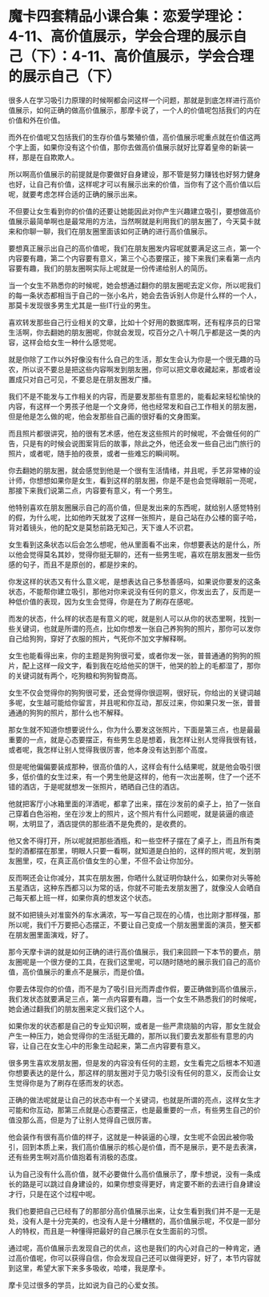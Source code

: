 # 魔卡四套精品小课合集：恋爱学理论：4-11、高价值展示，学会合理的展示自己（下）：4-11、高价值展示，学会合理的展示自己（下）

很多人在学习吸引力原理的时候啊都会问这样一个问题，那就是到底怎样进行高价值展示，如何正确的做高价值展示，那摩卡说了，一个人的价值呢包括我们的内在价值和外在价值。

而外在价值呢又包括我们的生存价值与繁殖价值，高价值展示呢重点就在价值这两个字上面，如果你没有这个价值，那你去做高价值展示就好比穿着皇帝的新装一样，那是在自欺欺人。

所以啊高价值展示的前提就是你要做好自身建设，那不管是努力赚钱也好努力健身也好，让自己有价值，这样呢才可以有展示出来的价值，当你有了这个高价值以后呢，就要考虑怎样合适的正确的展示出来。

不但要让女生看到你的价值的还要让她能因此对你产生兴趣建立吸引，要想做高价值展示最简单啊也是最常用的方法，当然啊就是利用我们的朋友圈了，今天莫卡就来和你聊一聊，我们在朋友圈里面该如何正确的进行高价值展示。

要想真正展示出自己的高价值呢，我们在朋友圈发内容呢就要满足这三点，第一个内容要有趣，第二个内容要有意义，第三个心态要摆正，接下来我们来看第一点内容要有趣，我们的朋友圈啊实际上呢就是一份传递给别人的简历。

当一个女生不熟悉你的时候呢，她会想通过翻你的朋友圈呢去定义你，所以呢我们的每一条状态都相当于自己的一张小名片，她会去告诉别人你是什么样的一个人，那莫卡发现很多男生尤其是一些IT行业的男生。

喜欢转发那些自己行业相关的文章，比如十个好用的数据库啊，还有程序员的日常生活啊，你去翻她的朋友圈呢，你就会发现，哎百分之八十啊几乎都是这一类的内容，这样会给女生一种什么感觉呢。

就是你除了工作以外好像没有什么自己的生活，那女生会认为你是一个很无趣的马农，所以说不要总是把这些内容啊发到朋友圈，你可以把文章收藏起来，那或者设置成只对自己可见，不要总是在朋友圈发广播。

我们不是不能发与工作相关的内容，而是要发那些有意思的，能看起来轻松愉快的内容，有这样一个男孩子他是一个文身师，他也经常发和自己工作相关的朋友圈，但是他是怎么做的呢，他会发那些自己画的很好看的文身图案。

而且照片都很讲究，拍的很有艺术感，他在发这些照片的时候呢，不会做任何的广告，只是有的时候会说图案背后的故事，除此之外，他还会发一些自己出门旅行的照片，或者呢，随手拍的夜景，或者一些难忘的瞬间啊。

你去翻她的朋友圈，就会感觉到他是一个很有生活情绪，并且呢，手艺非常棒的设计师，你想想如果你是女生，看到这样的朋友圈，你是不是也会觉得眼前一亮呢，那接下来我们说第二点，内容要有意义，有一个男生。

他特别喜欢在朋友圈展示自己的高价值，但是发出来的东西呢，就给别人感觉特别的假，为什么呢，比如他昨天就发了这样一张照片，是自己站在办公楼的窗子哈，背对着镜头，他的配文是莫愁前路无知己，天下谁人不识君。

女生看到这条状态以后会怎么想呢，他从里面看不出来，你想要表达的是什么，所以他会觉得莫名其妙，觉得你挺无聊的，还有一些男生呢，喜欢在朋友圈发一些伤感的句子，而且不是原创的，都是抄来的。

你发这样的状态又有什么意义呢，是想表达自己多愁善感吗，如果说你要发的这条状态，不能帮你建立吸引，那他对你来说没有任何的意义，你发出去了，反而是一种低价值的表现，因为女生会觉得，你是在为了刷存在感呢。

而发的状态，什么样的状态是有意义的呢，就是别人可以从你的状态里啊，找到一些关键词，也就是所谓的亮点，比如你想发一张自己养狗狗的照片，那你可以发你自己给狗狗，穿好了衣服的照片，气死你不加文字解释啊。

女生也能看得出来，你的主题是狗狗很可爱，或者你发一张，普普通通的狗狗的照片，配上这样一段文字，看到我在吃给他买的饼干，他哭的脸上的毛都湿了，那你的关键词就有两个，吃狗粮和狗狗智商高。

女生不仅会觉得你的狗狗很可爱，还会觉得你很逗啊，很好玩，你给出的关键词越多呢，女生越可能给你留言，并且呢和你互动，那反过来，你如果只发一张，普普通通的狗狗的照片，那什么也不解释。

那女生就不知道你想要说什么，你为什么要发这张照片，下面是第三点，也是最最重要的一点，就是心态要摆正，有些男生总是想着，我怎样让别人觉得我很有钱，或者呢，我怎样让别人觉得我很厉害，他本身没有达到那个高度。

但是呢他偏偏要装成那种，很高价值的人，这样会有什么结果呢，就是他会吸引很多，低价值的女生过来，有一个男生他是这样的，他有一次出差啊，住了一个还不错的酒店，于是呢就想发一张照片，晒晒自己住的酒店。

他就把客厅小冰箱里面的洋酒呢，都拿了出来，摆在沙发前的桌子上，拍了一张自己穿着白色浴袍，坐在沙发上的照片，这个照片有什么问题呢，就是装逼的痕迹啊，太明显了，酒店提供的那些酒不是免费的，是收费的。

他又舍不得打开，所以呢就把那些酒瓶，和一些空杯子摆在了桌子上，而且所有类型的酒都摆在那里，明眼人只要一看啊，就知道是白拍的，这样的照片呢，发到朋友圈里，哎，在真正高价值女生的心里，不但不会让你加分。

反而啊还会让你减分，其实在朋友圈，你晒什么就证明你缺什么，如果你对头等舱五星酒店，这种东西都习以为常的话，你就不可能去发朋友圈了，就像没人会晒自己每天都上班一样，如果你真的想发这个状态。

就不如把镜头对准窗外的车水满浓，写一写自己现在的心情，也比刚才那样强，那所以呢，我们千万要把心态摆正，不要让自己变成一个朋友圈里面的演员，整天都在朋友圈里面演戏，好了。

那今天摩卡讲的就是如何正确的进行高价值展示，我们来回顾一下本节的要点，朋友圈呢是一个很方便的工具，在我们这里呢，可以随时随地的展示我们自己的高价值，高价值展示的重点不是展示，而是价值。

你要去体现你的价值，而不是为了吸引目光而弄虚作假，要正确做到高价值展示，我们发状态就要满足三点，第一点内容要有趣，当一个女生不熟悉我们的时候呢，她会通过翻我们的朋友圈来定义我们这个人。

如果你发的状态都是自己的专业知识啊，或者是一些严肃烧脑的内容，那女生就会产生一种压力，她会觉得你的生活挺无趣的，那所以我们要去发那些有意思的内容，让自己在女生心中的形象生动起来，第二点内容要有意义。

很多男生喜欢发朋友圈，但是发的内容没有任何的主题，女生看完之后根本不知道你想要表达的是什么，那这样的朋友圈对于见力吸引没有任何的意义，反而会让女生觉得你是为了刷存在感而发的状态。

正确的做法呢就是让自己的状态中有一个关键词，也就是所谓的亮点，这样女生才可能和你互动，那第三点就是心态要摆正，也是最重要的一点，有些男生自己的价值没那么高，但是为了让别人觉得自己很厉害。

他会装作有很有高价值的样子，这就是一种装逼的心理，女生呢不会因此被你吸引，回到本质上来，我们高价值展示的核心是价值，而不是展示，更不是去表演，还有些男生啊对高价值抱着有消极的态度。

认为自己没有什么高价值，就不必要做什么高价值展示了，摩卡想说，没有一条成长的路是可以跳过自身建设的，如果你想变得更好，肯定要不断的去进行自身建设才行，只是在这个过程中呢。

我们也要把自己已经有了的那部分高价值展示出来，让女生看到我们并不是一无是处，没有人是十分完美的，也没有人是十分糟糕的，高价值展示呢，不仅是一部分人的特权，而且是一种懂得把最好的自己展示在女生面前的习惯。

通过呢，高价值展示去发现自己的优点，这也是我们的内心对自己的一种肯定，通过高价值呢，你可以获得自信，你会发现自己还可以做得更好，好了，本节内容就到这里，希望大家下来多多吸收，哈喽，我是摩卡。

摩卡见过很多的学员，比如说为自己的心爱女孩。